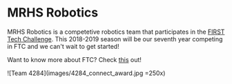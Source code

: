 # MRHS Robotics

MRHS Robotics is a competetive robotics team that participates in the [FIRST Tech Challenge](https://www.firstinspires.org/robotics/ftc).  This 2018-2019 season will be our seventh year competing in FTC and we can't wait to get started! 

Want to know more about FTC?  Check [this](https://youtu.be/TLEvZgHWnrk) out!

![Team 4284](images/4284_connect_award.jpg =250x)
